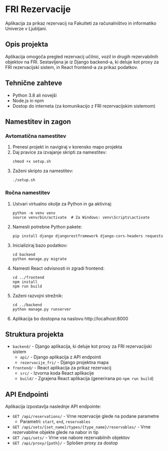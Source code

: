 # FRI Rezervacije

Aplikacija za prikaz rezervacij na Fakulteti za računalništvo in informatiko Univerze v Ljubljani.

## Opis projekta

Aplikacija omogoča pregled rezervacij učilnic, vozil in drugih rezervabilnih objektov na FRI. Sestavljena je iz Django backend-a, ki deluje kot proxy za FRI rezervacijski sistem, in React frontend-a za prikaz podatkov.

## Tehnične zahteve

- Python 3.8 ali novejši
- Node.js in npm
- Dostop do interneta (za komunikacijo z FRI rezervacijskim sistemom)

## Namestitev in zagon

### Avtomatična namestitev

1. Prenesi projekt in navigiraj v korensko mapo projekta
2. Daj pravice za izvajanje skripti za namestitev:
   ```
   chmod +x setup.sh
   ```
3. Zaženi skripto za namestitev:
   ```
   ./setup.sh
   ```

### Ročna namestitev

1. Ustvari virtualno okolje za Python in ga aktiviraj:
   ```
   python -m venv venv
   source venv/bin/activate  # Za Windows: venv\Scripts\activate
   ```

2. Namesti potrebne Python pakete:
   ```
   pip install django djangorestframework django-cors-headers requests
   ```

3. Inicializiraj bazo podatkov:
   ```
   cd backend
   python manage.py migrate
   ```

4. Namesti React odvisnosti in zgradi frontend:
   ```
   cd ../frontend
   npm install
   npm run build
   ```

5. Zaženi razvojni strežnik:
   ```
   cd ../backend
   python manage.py runserver
   ```

6. Aplikacija bo dostopna na naslovu http://localhost:8000

## Struktura projekta

- `backend/` - Django aplikacija, ki deluje kot proxy za FRI rezervacijski sistem
  - `api/` - Django aplikacija z API endpointi
  - `rezervacije_fri/` - Django projektna mapa
- `frontend/` - React aplikacija za prikaz rezervacij
  - `src/` - Izvorna koda React aplikacije
  - `build/` - Zgrajena React aplikacija (generirana po `npm run build`)

## API Endpointi

Aplikacija izpostavlja naslednje API endpointe:

- `GET /api/reservations/` - Vrne rezervacije glede na podane parametre
  - Parametri: `start`, `end`, `reservables`
- `GET /api/sets/{set_name}/types/{type_name}/reservables/` - Vrne rezervabilne objekte glede na nabor in tip
- `GET /api/sets/` - Vrne vse nabore rezervabilnih objektov
- `GET /api/proxy/{path}/` - Splošen proxy za dostop